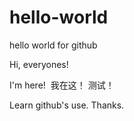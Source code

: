 # hello-world
hello world for github

Hi, everyones!

I'm  here!  我在这！
测试！

Learn github's use. Thanks.
